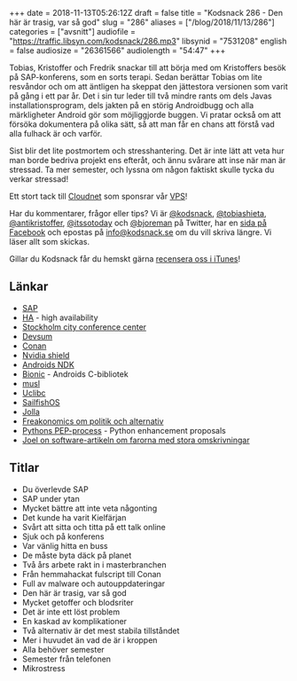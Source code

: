 +++
date = 2018-11-13T05:26:12Z
draft = false
title = "Kodsnack 286 - Den här är trasig, var så god"
slug = "286"
aliases = ["/blog/2018/11/13/286"]
categories = ["avsnitt"]
audiofile = "https://traffic.libsyn.com/kodsnack/286.mp3"
libsynid = "7531208"
english = false
audiosize = "26361566"
audiolength = "54:47"
+++

Tobias, Kristoffer och Fredrik snackar till att börja med om Kristoffers besök på SAP-konferens, som en sorts terapi. Sedan berättar Tobias om lite resvåndor och om att äntligen ha skeppat den jättestora versionen som varit på gång i ett par år. Det i sin tur leder till två mindre rants om dels Javas installationsprogram, dels jakten på en störig Androidbugg och alla märkligheter Android gör som möjliggjorde buggen. Vi pratar också om att försöka dokumentera på olika sätt, så att man får en chans att förstå vad alla fulhack är och varför.

Sist blir det lite postmortem och stresshantering. Det är inte lätt att veta hur man borde bedriva projekt ens efteråt, och ännu svårare att inse när man är stressad. Ta mer semester, och lyssna om någon faktiskt skulle tycka du verkar stressad!

Ett stort tack till [Cloudnet](http://www.cloudnet.se) som sponsrar vår [VPS](http://en.wikipedia.org/wiki/Virtual_private_server)!

Har du kommentarer, frågor eller tips? Vi är [@kodsnack](https://www.twitter.com/kodsnack), [@tobiashieta](https://www.twitter.com/tobiashieta), [@antikristoffer](https://www.twitter.com/antikristoffer), [@itssotoday](https://twitter.com/itssotoday) och [@bjoreman](https://www.twitter.com/bjoreman) på Twitter, har en [sida på Facebook](https://www.facebook.com/kodsnack) och epostas på [info@kodsnack.se](mailto:info@kodsnack.se) om du vill skriva längre. Vi läser allt som skickas.

Gillar du Kodsnack får du hemskt gärna [recensera oss i iTunes](http://itunes.apple.com/se/podcast/kodsnack/id561631498?l=en)!

## Länkar ##
* [SAP](https://en.wikipedia.org/wiki/SAP_SE)
* [HA](https://en.wikipedia.org/wiki/High_availability) - high availability
* [Stockholm city conference center](https://www.stoccc.se/)
* [Devsum](https://www.devsum.se/)
* [Conan](https://conan.io/)
* [Nvidia shield](https://www.nvidia.com/en-us/shield/)
* [Androids NDK](https://developer.android.com/ndk/)
* [Bionic](https://en.wikipedia.org/wiki/Bionic_%28software%29) - Androids C-bibliotek
* [musl](https://www.musl-libc.org/intro.html)
* [Uclibc](https://www.uclibc.org/)
* [SailfishOS](https://sailfishos.org/)
* [Jolla](https://en.wikipedia.org/wiki/Jolla_%28smartphone%29)
* [Freakonomics om politik och alternativ](http://freakonomics.com/podcast/politics-industry/)
* [Pythons PEP-process](https://www.python.org/dev/peps/) - Python enhancement proposals
* [Joel on software-artikeln om farorna med stora omskrivningar](https://www.joelonsoftware.com/2000/04/06/things-you-should-never-do-part-i/)

## Titlar ##
* Du överlevde SAP
* SAP under ytan
* Mycket bättre att inte veta någonting
* Det kunde ha varit Kielfärjan
* Svårt att sitta och titta på ett talk online
* Sjuk och på konferens
* Var vänlig hitta en buss
* De måste byta däck på planet
* Två års arbete rakt in i masterbranchen
* Från hemmahackat fulscript till Conan
* Full av malware och autouppdateringar
* Den här är trasig, var så god
* Mycket getoffer och blodsriter 
* Det är inte ett löst problem
* En kaskad av komplikationer
* Två alternativ är det mest stabila tillståndet
* Mer i huvudet än vad de är i kroppen
* Alla behöver semester
* Semester från telefonen
* Mikrostress